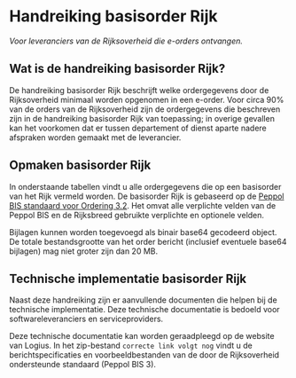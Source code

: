 # Handreiking basisorder Rijk
<p class="addition" title="Ondertitel">
<em>Voor leveranciers van de Rijksoverheid die e-orders ontvangen.</em>
</p>

## Wat is de handreiking basisorder Rijk?
De handreiking basisorder Rijk beschrijft welke ordergegevens door de Rijksoverheid minimaal worden opgenomen in een e-order. Voor circa 90% van de orders van de Rijksoverheid zijn de ordergegevens die beschreven zijn in de handreiking basisorder Rijk van toepassing; in overige  gevallen kan het voorkomen dat er tussen departement of dienst aparte nadere afspraken worden gemaakt met de leverancier.

## Opmaken basisorder Rijk
In onderstaande tabellen vindt u alle ordergegevens die op een basisorder van het Rijk vermeld worden. De basisorder Rijk is gebaseerd op de [Peppol BIS standaard voor Ordering 3.2](https://docs.peppol.eu/poacc/upgrade-3/profiles/28-ordering/). Het omvat alle verplichte velden van de Peppol BIS en de Rijksbreed gebruikte verplichte en optionele velden.

Bijlagen kunnen worden toegevoegd als binair base64 gecodeerd object. De totale bestandsgrootte van het order bericht (inclusief eventuele base64 bijlagen) mag niet groter zijn dan 20 MB.

## Technische implementatie basisorder Rijk
Naast deze handreiking zijn er aanvullende documenten die helpen bij de technische implementatie.  Deze technische documentatie is bedoeld voor softwareleveranciers en serviceproviders. 

Deze technische documentatie kan worden geraadpleegd op de website van Logius. In het zip-bestand `correcte link volgt nog` vindt u de berichtspecificaties en voorbeeldbestanden van de door de Rijksoverheid ondersteunde standaard (Peppol BIS 3).

